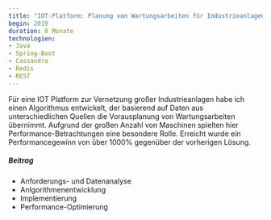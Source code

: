 ```yaml
---
title: "IOT-Platform: Planung von Wartungsarbeiten für Industrieanlagen"
begin: 2019
duration: 8 Monate
technologien:
- Java
- Spring-Boot
- Cassandra
- Redis
- REST
---
```


Für eine IOT Platform zur Vernetzung großer Industrieanlagen habe ich einen Algorithmus entwickelt, der basierend auf
Daten aus unterschiedlichen Quellen die Vorausplanung von Wartungsarbeiten übernimmt. Aufgrund der großen Anzahl von Maschinen spielten hier
Performance-Betrachtungen eine besondere Rolle. Erreicht wurde ein Performancegewinn von über 1000% gegenüber der vorherigen Lösung.

##### Beitrag
- Anforderungs- und Datenanalyse
- Anlgorithmenentwicklung
- Implementierung
- Performance-Optimierung

